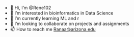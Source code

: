 - 👋 Hi, I’m @Rene102
- 👀 I’m interested in bioinformatics in Data Science 
- 🌱 I’m currently learning ML and r 
- 💞️ I’m looking to collaborate on projects and assignments 
- 📫 How to reach me Ranaa@arizona.edu

<!---
Rene102/Rene102 is a ✨ special ✨ repository because its `README.md` (this file) appears on your GitHub profile.
You can click the Preview link to take a look at your changes.
--->
